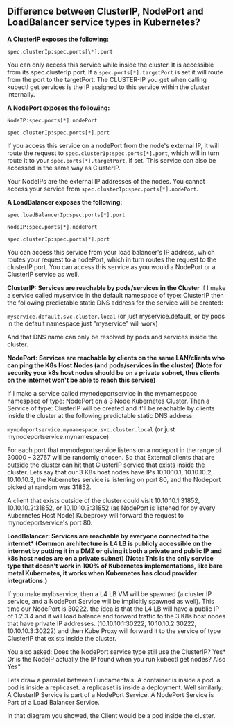 ## Difference between ClusterIP, NodePort and LoadBalancer service types in Kubernetes?

**A ClusterIP exposes the following:**

``spec.clusterIp:spec.ports[\*].port``


You can only access this service while inside the cluster. It is accessible from its spec.clusterIp port. If a ``spec.ports[*].targetPort`` is set it will route from the port to the targetPort. The CLUSTER-IP you get when calling kubectl get services is the IP assigned to this service within the cluster internally.


**A NodePort exposes the following:**

``NodeIP:spec.ports[*].nodePort``


``spec.clusterIp:spec.ports[*].port``

If you access this service on a nodePort from the node's external IP, it will route the request to ``spec.clusterIp:spec.ports[*].port``, which will in turn route it to your ``spec.ports[*].targetPort``, if set. This service can also be accessed in the same way as ClusterIP.

Your NodeIPs are the external IP addresses of the nodes. You cannot access your service from ``spec.clusterIp:spec.ports[*].nodePort``.

**A LoadBalancer exposes the following:**

``spec.loadBalancerIp:spec.ports[*].port``


``NodeIP:spec.ports[*].nodePort``


``spec.clusterIp:spec.ports[*].port``


You can access this service from your load balancer's IP address, which routes your request to a nodePort, which in turn routes the request to the clusterIP port. You can access this service as you would a NodePort or a ClusterIP service as well.


**ClusterIP: Services are reachable by pods/services in the Cluster**
If I make a service called myservice in the default namespace of type: ClusterIP then the following predictable static DNS address for the service will be created:

``myservice.default.svc.cluster.local`` (or just myservice.default, or by pods in the default namespace just "myservice" will work)

And that DNS name can only be resolved by pods and services inside the cluster.

**NodePort: Services are reachable by clients on the same LAN/clients who can ping the K8s Host Nodes (and pods/services in the cluster) (Note for security your k8s host nodes should be on a private subnet, thus clients on the internet won't be able to reach this service)**

If I make a service called mynodeportservice in the mynamespace namespace of type: NodePort on a 3 Node Kubernetes Cluster. Then a Service of type: ClusterIP will be created and it'll be reachable by clients inside the cluster at the following predictable static DNS address:

``mynodeportservice.mynamespace.svc.cluster.local`` (or just mynodeportservice.mynamespace)

For each port that mynodeportservice listens on a nodeport in the range of 30000 - 32767 will be randomly chosen. So that External clients that are outside the cluster can hit that ClusterIP service that exists inside the cluster. Lets say that our 3 K8s host nodes have IPs 10.10.10.1, 10.10.10.2, 10.10.10.3, the Kubernetes service is listening on port 80, and the Nodeport picked at random was 31852.

A client that exists outside of the cluster could visit 10.10.10.1:31852, 10.10.10.2:31852, or 10.10.10.3:31852 (as NodePort is listened for by every Kubernetes Host Node) Kubeproxy will forward the request to mynodeportservice's port 80.

**LoadBalancer: Services are reachable by everyone connected to the internet\* (Common architecture is L4 LB is publicly accessible on the internet by putting it in a DMZ or giving it both a private and public IP and k8s host nodes are on a private subnet)
(Note: This is the only service type that doesn't work in 100% of Kubernetes implementations, like bare metal Kubernetes, it works when Kubernetes has cloud provider integrations.)**

If you make mylbservice, then a L4 LB VM will be spawned (a cluster IP service, and a NodePort Service will be implicitly spawned as well). This time our NodePort is 30222. the idea is that the L4 LB will have a public IP of 1.2.3.4 and it will load balance and forward traffic to the 3 K8s host nodes that have private IP addresses. (10.10.10.1:30222, 10.10.10.2:30222, 10.10.10.3:30222) and then Kube Proxy will forward it to the service of type ClusterIP that exists inside the cluster.

You also asked: Does the NodePort service type still use the ClusterIP? Yes*
Or is the NodeIP actually the IP found when you run kubectl get nodes? Also Yes*

Lets draw a parrallel between Fundamentals:
A container is inside a pod. a pod is inside a replicaset. a replicaset is inside a deployment.
Well similarly:
A ClusterIP Service is part of a NodePort Service. A NodePort Service is Part of a Load Balancer Service.

In that diagram you showed, the Client would be a pod inside the cluster.
